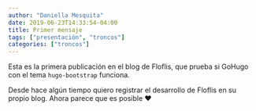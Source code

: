 ```yaml
---
author: "Daniella Mesquita"
date: 2019-06-23T14:33:54-04:00
title: Primer mensaje
tags: ["presentación", "troncos"]
categories: ["troncos"]
---
```


Esta es la primera publicación en el blog de Floflis, que prueba si GoHugo con el tema `hugo-bootstrap` funciona.

Desde hace algún tiempo quiero registrar el desarrollo de Floflis en su propio blog. Ahora parece que es posible ❤
